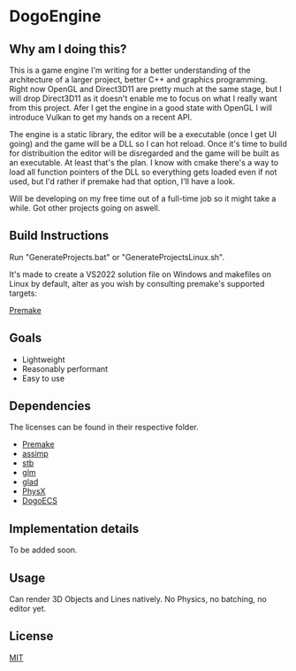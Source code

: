 # DogoEngine
## Why am I doing this?

This is a game engine I'm writing for a better understanding of the architecture of a larger project, better C++ and graphics programming.
Right now OpenGL and Direct3D11 are pretty much at the same stage, but I will drop Direct3D11 as it doesn't enable me to focus on what I really want from this project.
Afer I get the engine in a good state with OpenGL I will introduce Vulkan to get my hands on a recent API.

The engine is a static library, the editor will be a executable (once I get UI going) and the game will be a DLL so I can hot reload. Once it's time to build for distribuition the editor will be disregarded and the game will be built as an executable. At least that's the plan.
I know with cmake there's a way to load all function pointers of the DLL so everything gets loaded even if not used, but I'd rather if premake had that option, I'll have a look.

Will be developing on my free time out of a full-time job so it might take a while. Got other projects going on aswell.


## Build Instructions
Run "GenerateProjects.bat" or "GenerateProjectsLinux.sh".

It's made to create a VS2022 solution file on Windows and makefiles on Linux by default, alter as you wish by consulting premake's supported targets:

[Premake](https://premake.github.io/docs/using-premake)

## Goals
- Lightweight
- Reasonably performant
- Easy to use

## Dependencies
The licenses can be found in their respective folder.
- [Premake](https://premake.github.io/)
- [assimp](https://github.com/assimp/assimp)
- [stb](https://github.com/nothings/stb)
- [glm](https://github.com/icaven/glm)
- [glad](https://github.com/Dav1dde/glad)
- [PhysX](https://github.com/NVIDIA-Omniverse/PhysX)
- [DogoECS](https://github.com/dogopequi/DogoECS)



## Implementation details

To be added soon.

## Usage
Can render 3D Objects and Lines natively. No Physics, no batching, no editor yet.

## License

[MIT](https://choosealicense.com/licenses/mit/)
